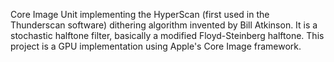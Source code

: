 Core Image Unit implementing the HyperScan (first used in the Thunderscan software) dithering algorithm invented by Bill Atkinson. It is a stochastic halftone filter, basically a modified Floyd-Steinberg halftone. This project is a GPU implementation using Apple's Core Image framework.